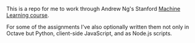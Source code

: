 This is a repo for me to work through Andrew Ng's Stanford [Machine Learning course](http://openclassroom.stanford.edu/MainFolder/CoursePage.php?course=MachineLearning).

For some of the assignments I've also optionally written them not only in Octave but Python, client-side JavaScript, and as Node.js scripts.
